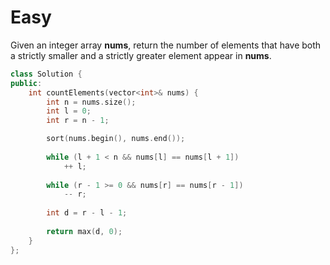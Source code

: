 # Easy

Given an integer array **nums**, return the number of elements that have both a strictly smaller and a strictly greater element appear in **nums**.

```cpp
class Solution {
public:
    int countElements(vector<int>& nums) {
        int n = nums.size();
        int l = 0;
        int r = n - 1;

        sort(nums.begin(), nums.end());
        
        while (l + 1 < n && nums[l] == nums[l + 1])
            ++ l;
        
        while (r - 1 >= 0 && nums[r] == nums[r - 1])
            -- r;
        
        int d = r - l - 1;
        
        return max(d, 0);
    }
};
```

